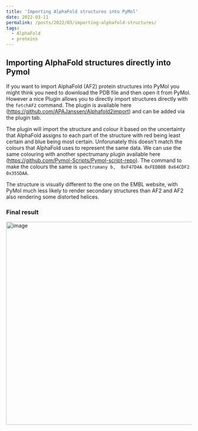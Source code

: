 ```yaml
---
title: 'Importing AlphaFold structures into PyMol'
date: 2022-03-11
permalink: /posts/2022/03/importing-alphafold-structures/
tags:
  - AlphaFold
  - proteins
---
```


Importing AlphaFold structures directly into Pymol
------

If you want to import AlphaFold (AF2) protein structures into PyMol you might think you need to download the PDB file and then open it from PyMol. However a nice Plugin allows you to directly import structures directly with the `fetchAF2` command. The plugin is available here (https://github.com/APAJanssen/Alphafold2import) and can be added via the plugin tab.

The plugin will import the structure and colour it based on the uncertainty that AlphaFold assigns to each part of the structure with red being least certain and blue being most certain. Unforunately this doesn't match the colours that AlphaFold uses to represent the same data. We can use the same colouring with another spectrumany plugin available here (https://github.com/Pymol-Scripts/Pymol-script-repo). The command to make the colours the same is `spectrumany b,  0xF47D4A 0xFEDB0B 0x64CDF2 0x355DAA`.

The structure is visually different to the one on the EMBL website, with PyMol much less likely to render secondary structures than AF2 and AF2 also rendering some distorted helices.

### Final result

<img width="551" alt="image" src="https://user-images.githubusercontent.com/45679976/157673401-f5eaff85-716d-4606-ac6d-c4229844ebd5.png">

